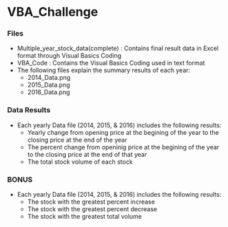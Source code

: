 # VBA_Challenge

### Files
 * Multiple_year_stock_data(complete) : Contains final result data in Excel format through Visual Basics Coding
 * VBA_Code : Contains the Visual Basics Coding used in text format
 * The following files explain the summary results of each year:
    * 2014_Data.png
    * 2015_Data.png
    * 2016_Data.png

### Data Results
  * Each yearly Data file (2014, 2015, & 2016) includes the following results:
    * Yearly change from opening price at the begining of the year to the closing price at the end of the year
    * The percent change from openinig price at the begining of the year to the closing price at the end of that year
    * The total stock volume of each stock
### BONUS
   * Each yearly Data file (2014, 2015, & 2016) includes the following results:
      * The stock with the greatest percent increase
      * The stock with the greatest percent decrease
      * The stock with the greatest total volume
  

